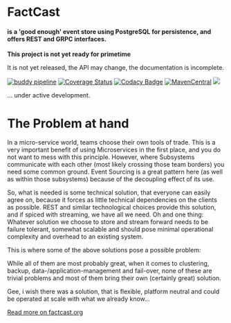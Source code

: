 # FactCast 

#### is a 'good enough' event store using PostgreSQL for persistence, and offers REST and GRPC interfaces.

**This project is not yet ready for primetime**

It is not yet released, the API may change, the documentation is incomplete.

[![buddy pipeline](https://app.buddy.works/uwe-schaefer/factcast/pipelines/pipeline/51653/badge.svg?token=ce8e2a61eea1cc530a2fa33cc7be2fe750c2b719afd3dd1f4c9707342de3f6bf "buddy pipeline")](https://app.buddy.works/uwe-schaefer/factcast/pipelines/pipeline/51653)
<a href='https://coveralls.io/github/uweschaefer/factcast?branch=master'><img src='https://coveralls.io/repos/github/uweschaefer/factcast/badge.svg?branch=master#n' alt='Coverage Status' /></a>
[![Codacy Badge](https://api.codacy.com/project/badge/Grade/dd5921cfeb81482db72fa8d9df68048f)](https://www.codacy.com/app/uwe/factcast?utm_source=github.com&utm_medium=referral&utm_content=uweschaefer/factcast&utm_campaign=badger)
[![MavenCentral](https://img.shields.io/maven-central/v/org.factcast/factcast-server.svg)](http://search.maven.org/#search%7Cgav%7C1%7Cg%3A%22org.factcast%22)
<a href="https://www.apache.org/licenses/LICENSE-2.0">
    <img class="inline" src="https://img.shields.io/badge/license-ASL2-green.svg?style=flat">
</a>

... under active development.

# The Problem at hand

In a micro-service world, teams choose their own tools of trade. This is a very important benefit of using Microservices in the first place, and you do not want to mess with this principle. However, where Subsystems communicate with each other (most likely crossing those team borders) you need some common ground. Event Sourcing is a great pattern here (as well as within those subsystems) because of the decoupling effect of its use.

So, what is needed is some technical solution, that everyone can easily agree on, because it forces as little technical dependencies on the clients as possible.
REST and similar technological choices provide this solution, and if spiced with streaming, we have all we need. Oh and one thing: Whatever solution we choose to store and stream forward needs to be failure tolerant, somewhat scalable and should pose minimal operational complexity and overhead to an existing system.

This is where some of the above solutions pose a possible problem:

While all of them are most probably great, when it comes to clustering, backup, data-/application-management and fail-over, none of these are trivial problems and most of them bring their own (certainly great) solution.

Gee, i wish there was a solution, that is flexible, platform neutral and could be operated at scale with what we already know...

[Read more on factcast.org](https://factcast.org)
